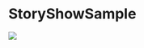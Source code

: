 # StoryShowSample
[![](https://jitpack.io/v/rajngarg/StoryShowSample.svg)](https://jitpack.io/#rajngarg/StoryShowSample)
